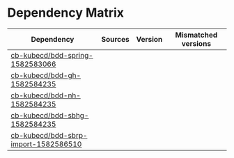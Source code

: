 # Dependency Matrix

Dependency | Sources | Version | Mismatched versions
---------- | ------- | ------- | -------------------
[cb-kubecd/bdd-spring-1582583066](https://github.com/cb-kubecd/bdd-spring-1582583066.git) |  | []() | 
[cb-kubecd/bdd-gh-1582584235](https://github.com/cb-kubecd/bdd-gh-1582584235.git) |  | []() | 
[cb-kubecd/bdd-nh-1582584235](https://github.com/cb-kubecd/bdd-nh-1582584235.git) |  | []() | 
[cb-kubecd/bdd-sbhg-1582584235](https://github.com/cb-kubecd/bdd-sbhg-1582584235.git) |  | []() | 
[cb-kubecd/bdd-sbrp-import-1582586510](https://github.com/cb-kubecd/bdd-sbrp-import-1582586510.git) |  | []() | 
